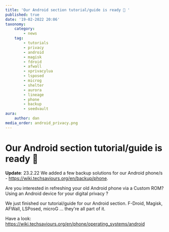 ```yaml
---
title: 'Our Android section tutorial/guide is ready 🍻 '
published: true
date: '19-02-2022 20:06'
taxonomy:
    category:
        - news
    tag:
        - tutorials
        - privacy
        - android
        - magisk
        - fdroid
        - afwall
        - xprivacylua
        - lsposed
        - microg
        - shelter
        - aurora
        - lineage
        - phone
        - backup
        - seedvault
aura:
    author: dan
media_order: android_privacy.png
---
```


# Our Android section tutorial/guide is ready 🍻 

**Update**: 23.2.22
We added a few backup solutions for our Android phone/s - https://wiki.techsaviours.org/en/backup/phone.


Are you interested in refreshing your old Android phone via a Custom ROM? Using an Android device for your digital privacy ?

We just finished our tutorial/guide for our Android section. 
F-Droid, Magisk, AFWall, LSPosed, microG ... they're all part of it.

Have a look: 
https://wiki.techsaviours.org/en/phone/operating_systems/android